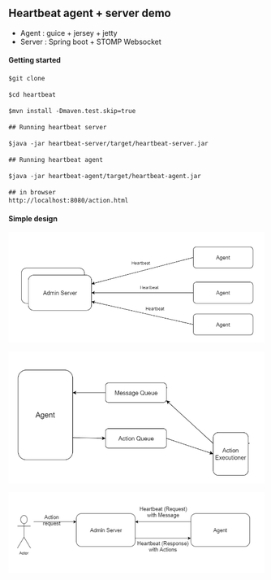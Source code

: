 ## Heartbeat agent + server demo  

- Agent : guice + jersey + jetty  
- Server : Spring boot + STOMP Websocket  


#### Getting started  

```
$git clone

$cd heartbeat

$mvn install -Dmaven.test.skip=true

## Running heartbeat server  

$java -jar heartbeat-server/target/heartbeat-server.jar

## Running heartbeat agent

$java -jar heartbeat-agent/target/heartbeat-agent.jar  

## in browser  
http://localhost:8080/action.html
```   

#### Simple design  

![server-agent](./pics/1.server-agent.png)  

![agent-action](./pics/2.agent-action.png)  

![heartbeat](./pics/3.heartbeat-request-response.png)  
